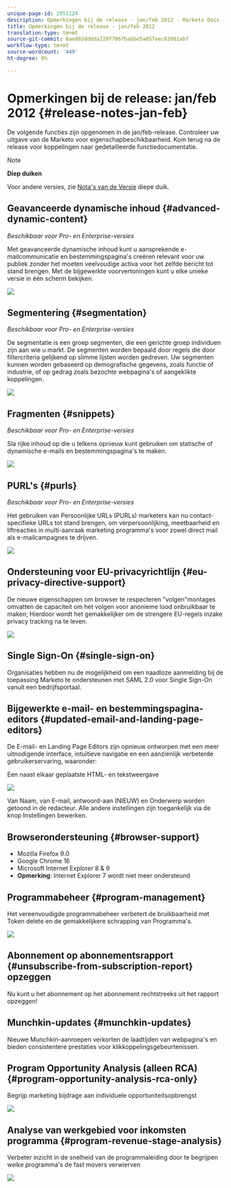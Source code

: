 ```yaml
---
unique-page-id: 2951124
description: Opmerkingen bij de release - jan/feb 2012 - Marketo Docs - Productdocumentatie
title: Opmerkingen bij de release - jan/feb 2012
translation-type: tm+mt
source-git-commit: 6ae882dddda220f7067babbe5a057eec82601abf
workflow-type: tm+mt
source-wordcount: '449'
ht-degree: 0%

---
```



# Opmerkingen bij de release: jan/feb 2012 {#release-notes-jan-feb}

De volgende functies zijn opgenomen in de jan/feb-release. Controleer uw uitgave van de Marketo voor eigenschapbeschikbaarheid. Kom terug na de release voor koppelingen naar gedetailleerde functiedocumentatie.

>[!NOTE]
>
>**Diep duiken**
>
>Voor andere versies, zie [Nota&#39;s van de Versie](https://docs.marketo.com/display/docs/release+notes) diepe duik.

## Geavanceerde dynamische inhoud {#advanced-dynamic-content}

*Beschikbaar voor Pro- en Enterprise-versies*

Met geavanceerde dynamische inhoud kunt u aansprekende e-mailcommunicatie en bestemmingspagina&#39;s creëren relevant voor uw publiek zonder het moeten veelvoudige activa voor het zelfde bericht tot stand brengen. Met de bijgewerkte voorvertoningen kunt u elke unieke versie in één scherm bekijken.

![](assets/image2014-9-23-9-3a50-3a27.png)

## Segmentering {#segmentation}

*Beschikbaar voor Pro- en Enterprise-versies*

De segmentatie is een groep segmenten, die een gerichte groep individuen zijn aan wie u markt. De segmenten worden bepaald door regels die door filtercriteria gelijkend op slimme lijsten worden gedreven. Uw segmenten kunnen worden gebaseerd op demografische gegevens, zoals functie of industrie, of op gedrag zoals bezochte webpagina&#39;s of aangeklikte koppelingen.

![](assets/image2014-9-23-9-3a50-3a42.png)

## Fragmenten {#snippets}

*Beschikbaar voor Pro- en Enterprise-versies*

Sla rijke inhoud op die u telkens opnieuw kunt gebruiken om statische of dynamische e-mails en bestemmingspagina&#39;s te maken.

![](assets/image2014-9-23-9-3a50-3a58.png)

## PURL&#39;s {#purls}

*Beschikbaar voor Pro- en Enterprise-versies*

Het gebruiken van Persoonlijke URLs (PURLs) marketers kan nu contact-specifieke URLs tot stand brengen, om verpersoonlijking, meetbaarheid en liftreacties in multi-aanraak marketing programma&#39;s voor zowel direct mail als e-mailcampagnes te drijven.

![](assets/image2014-9-23-9-3a51-3a11.png)

## Ondersteuning voor EU-privacyrichtlijn {#eu-privacy-directive-support}

De nieuwe eigenschappen om browser te respecteren &quot;volgen&quot;montages omvatten de capaciteit om het volgen voor anonieme lood onbruikbaar te maken; Hierdoor wordt het gemakkelijker om de strengere EU-regels inzake privacy tracking na te leven.

![](assets/image2014-9-23-9-3a51-3a32.png)

## Single Sign-On {#single-sign-on}

Organisaties hebben nu de mogelijkheid om een naadloze aanmelding bij de toepassing Marketo te ondersteunen met SAML 2.0 voor Single Sign-On vanuit een bedrijfsportaal.

## Bijgewerkte e-mail- en bestemmingspagina-editors {#updated-email-and-landing-page-editors}

De E-mail- en Landing Page Editors zijn opnieuw ontworpen met een meer uitnodigende interface, intuïtieve navigatie en een aanzienlijk verbeterde gebruikerservaring, waaronder:

Een naast elkaar geplaatste HTML- en tekstweergave

![](assets/image2014-9-23-9-3a51-3a54.png)

Van Naam, van E-mail, antwoord-aan (NIEUW) en Onderwerp worden getoond in de redacteur. Alle andere instellingen zijn toegankelijk via de knop Instellingen bewerken.

## Browserondersteuning {#browser-support}

* Mozilla Firefox 9.0
* Google Chrome 16
* Microsoft Internet Explorer 8 &amp; 9
* **Opmerking**: Internet Explorer 7 wordt niet meer ondersteund

## Programmabeheer {#program-management}

Het vereenvoudigde programmabeheer verbetert de bruikbaarheid met Token delete en de gemakkelijkere schrapping van Programma&#39;s.

![](assets/image2014-9-23-9-3a52-3a11.png)

## Abonnement op abonnementsrapport {#unsubscribe-from-subscription-report} opzeggen

Nu kunt u het abonnement op het abonnement rechtstreeks uit het rapport opzeggen!

## Munchkin-updates {#munchkin-updates}

Nieuwe Munchkin-aanroepen verkorten de laadtijden van webpagina&#39;s en bieden consistentere prestaties voor klikkoppelingsgebeurtenissen.

## Program Opportunity Analysis (alleen RCA) {#program-opportunity-analysis-rca-only}

Begrijp marketing bijdrage aan individuele opportuniteitsopbrengst

![](assets/image2014-9-23-9-3a52-3a30.png)

## Analyse van werkgebied voor inkomsten programma {#program-revenue-stage-analysis}

Verbeter inzicht in de snelheid van de programmaleiding door te begrijpen welke programma&#39;s de fast movers verwierven

![](assets/image2014-9-23-9-3a52-3a47.png)

